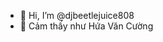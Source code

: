 - 👋 Hi, I’m @djbeetlejuice808
- 🌱 Cảm thấy như Hứa Văn Cường



<!---
djbeetlejuice808/djbeetlejuice808 is a ✨ special ✨ repository because its `README.md` (this file) appears on your GitHub profile.
You can click the Preview link to take a look at your changes.
--->
